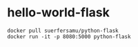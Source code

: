 # hello-world-flask

```
docker pull suerfersamu/python-flask
docker run -it -p 8080:5000 python-flask
```
